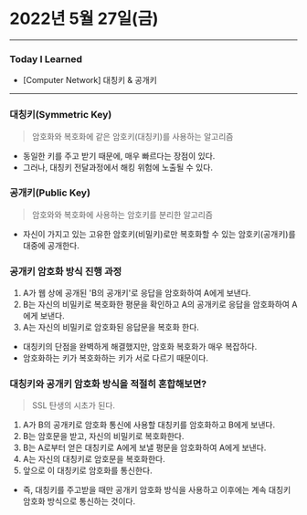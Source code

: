 # 2022년 5월 27일(금)

----

### Today I Learned

- [Computer Network] 대칭키 & 공개키

---

### 대칭키(Symmetric Key)

> 암호화와 복호화에 같은 암호키(대칭키)를 사용하는 알고리즘 

- 동일한 키를 주고 받기 때문에, 매우 빠르다는 장점이 있다.
- 그러나, 대칭키 전달과정에서 해킹 위험에 노출될 수 있다.

### 공개키(Public Key)

> 암호와와 복호화에 사용하는 암호키를 분리한 알고리즘

- 자신이 가지고 있는 고유한 암호키(비밀키)로만 복호화할 수 있는 암호키(공개키)를 대중에 공개한다.

### 공개키 암호화 방식 진행 과정

1. A가 웹 상에 공개된 'B의 공개키'로 응답을 암호화하여 A에게 보낸다.
2. B는 자신의 비밀키로 복호화한 평문을 확인하고 A의 공개키로 응답을 암호화하여 A에게 보낸다.
3. A는 자신의 비밀키로 암호화된 응답문을 복호화 한다.

- 대칭키의 단점을 완벽하게 해결했지만, 암호화 복호화가 매우 복잡하다.
- 암호화하는 키가 복호화하는 키가 서로 다르기 때문이다.

### 대칭키와 공개키 암호화 방식을 적절히 혼합해보면?

> SSL 탄생의 시초가 된다.

1. A가 B의 공개키로 암호화 통신에 사용할 대칭키를 암호화하고 B에게 보낸다.
2. B는 암호문을 받고, 자신의 비밀키로 복호화한다.
3. B는 A로부터 얻은 대칭키로 A에게 보낼 평문을 암호화하여 A에게 보낸다.
4. A는 자신의 대칭키로 암호문을 복호화한다.
5. 앞으로 이 대칭키로 암호화를 통신한다.

- 즉, 대칭키를 주고받을 때만 공개키 암호화 방식을 사용하고 이후에는 계속 대칭키 암호화 방식으로 통신하는 것이다.

